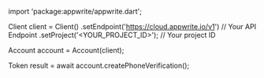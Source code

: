import 'package:appwrite/appwrite.dart';

Client client = Client()
    .setEndpoint('https://cloud.appwrite.io/v1') // Your API Endpoint
    .setProject('&lt;YOUR_PROJECT_ID&gt;'); // Your project ID

Account account = Account(client);

Token result = await account.createPhoneVerification();
